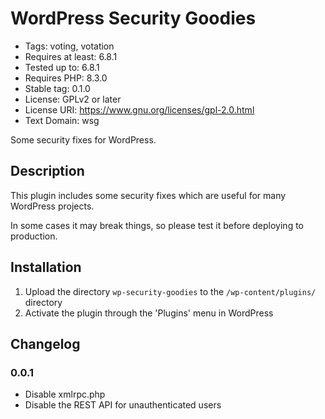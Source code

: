 
# WordPress Security Goodies

* Tags: voting, votation
* Requires at least: 6.8.1
* Tested up to: 6.8.1
* Requires PHP: 8.3.0
* Stable tag: 0.1.0
* License: GPLv2 or later
* License URI: https://www.gnu.org/licenses/gpl-2.0.html
* Text Domain: wsg 

Some security fixes for WordPress.

## Description
This plugin includes some security fixes which are useful for many WordPress projects.

In some cases it may break things, so please test it before deploying to production.

## Installation

1. Upload the directory `wp-security-goodies` to the `/wp-content/plugins/` directory
2. Activate the plugin through the 'Plugins' menu in WordPress

## Changelog

### 0.0.1
* Disable xmlrpc.php
* Disable the REST API for unauthenticated users

